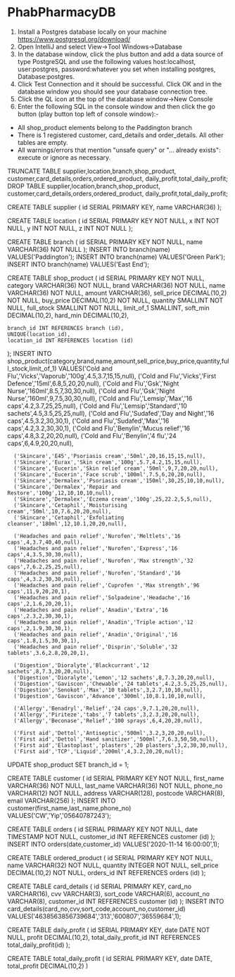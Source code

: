 # PhabPharmacyDB

1. Install a Postgres database locally on your machine https://www.postgresql.org/download/
2. Open IntelliJ and select View->Tool Windows->Database
3. In the database window, click the plus button and add a data source of type PostgreSQL and use the
following values host:localhost, user:postgres, password:whatever you set when installing postgres,
Database:postgres.
4. Click Test Connection and it should be successful. Click OK and in the database window you should see your
database connection tree.
5. Click the QL icon at the top of the database window->New Console
6. Enter the following SQL in the console window and then click the go button (play button top left of console window):-
* All shop_product elements belong to the Paddington branch
* There is 1 registered customer, card_details and order_details. All other tables are empty.
* All warnings/errors that mention "unsafe query" or "... already exists": execute or ignore as necessary.

TRUNCATE TABLE supplier,location,branch,shop_product,
    customer,card_details,orders,ordered_product,
    daily_profit,total_daily_profit;
DROP TABLE supplier,location,branch,shop_product,
    customer,card_details,orders,ordered_product,
    daily_profit,total_daily_profit;

CREATE TABLE supplier (
    id SERIAL PRIMARY KEY,
    name VARCHAR(36)
);

CREATE TABLE location (
    id SERIAL PRIMARY KEY NOT NULL,
    x INT NOT NULL,
    y INT NOT NULL,
    z INT NOT NULL
);

CREATE TABLE branch (
    id SERIAL PRIMARY KEY NOT NULL,
    name VARCHAR(36) NOT NULL
);
INSERT INTO branch(name) VALUES('Paddington');
INSERT INTO branch(name) VALUES('Green Park');
INSERT INTO branch(name) VALUES('East End');

CREATE TABLE shop_product (
    id SERIAL PRIMARY KEY NOT NULL,
    category VARCHAR(36) NOT NULL,
    brand VARCHAR(36) NOT NULL,
    name VARCHAR(36) NOT NULL,
    amount VARCHAR(36),
    sell_price DECIMAL(10,2) NOT NULL,
    buy_price DECIMAL(10,2) NOT NULL,
    quantity SMALLINT NOT NULL,
    full_stock SMALLINT NOT NULL,
    limit_of_1 SMALLINT,
    soft_min DECIMAL(10,2),
    hard_min DECIMAL(10,2),

    branch_id INT REFERENCES branch (id),
    UNIQUE(location_id),
    location_id INT REFERENCES location (id)
);
INSERT INTO shop_product(category,brand,name,amount,sell_price,buy_price,quantity,full_stock,limit_of_1) VALUES('Cold and Flu','Vicks','Vaporub','100g',4.5,3.7,15,15,null),
      ('Cold and Flu','Vicks','First Defence','15ml',6.8,5,20,20,null),
      ('Cold and Flu','Gsk','Night Nurse','160ml',8.5,7,30,30,null),
      ('Cold and Flu','Gsk','Night Nurse','160ml',9,7.5,30,30,null),
      ('Cold and Flu','Lemsip','Max','16 caps',4.2,3.7,25,25,null),
      ('Cold and Flu','Lemsip','Standard','10 sachets',4.5,3.5,25,25,null),
      ('Cold and Flu','Sudafed','Day and Night','16 caps',4.5,3.2,30,30,1),
      ('Cold and Flu','Sudafed','Max','16 caps',4.2,3.2,30,30,1),
      ('Cold and Flu','Benylin','Mucus relief','16 caps',4.8,3.2,20,20,null),
      ('Cold and Flu','Benylin','4 flu','24 caps',6,4.9,20,20,null),

      ('Skincare','E45','Psoriasis cream','50ml',20,16,15,15,null),
      ('Skincare','Eurax','Skin cream','100g',5.7,4.2,15,15,null),
      ('Skincare','Eucerin','Skin relief cream','50ml',9,7,20,20,null),
      ('Skincare','Eucerin','Face scrub','100ml',7.5,6,20,20,null),
      ('Skincare','Dermalex','Psoriasis cream','150ml',30,25,10,10,null),
      ('Skincare','Dermalex','Repair and Restore','100g',12,10,10,10,null),
      ('Skincare','Dermalex','Eczema cream','100g',25,22.2,5,5,null),
      ('Skincare','Cetaphil','Moisturising cream','50ml',10,7.6,20,20,null),
      ('Skincare','Cetaphil','Exfoliating cleanser','180ml',12,10.1,20,20,null),

      ('Headaches and pain relief','Nurofen','Meltlets','16 caps',4,3.7,40,40,null),
      ('Headaches and pain relief','Nurofen','Express','16 caps',4,3.5,30,30,null),
      ('Headaches and pain relief','Nurofen','Max strength','32 caps',7,6.2,25,25,null),
      ('Headaches and pain relief','Nurofen','Standard','16 caps',4,3.2,30,30,null),
      ('Headaches and pain relief','Cuprofen ','Max strength','96 caps',11,9,20,20,1),
      ('Headaches and pain relief','Solpadeine','Headache','16 caps',2,1.6,20,20,1),
      ('Headaches and pain relief','Anadin','Extra','16 caps',2.3,2,30,30,1),
      ('Headaches and pain relief','Anadin','Triple action','12 caps',2,1.9,30,30,1),
      ('Headaches and pain relief','Anadin','Original','16 caps',1.8,1.5,30,30,1),
      ('Headaches and pain relief','Disprin','Soluble','32 tablets',3.6,2.8,20,20,1),

      ('Digestion','Dioralyte','Blackcurrant','12 sachets',8,7.3,20,20,null),
      ('Digestion','Dioralyte','Lemon','12 sachets',8,7.3,20,20,null),
      ('Digestion','Gaviscon','Chewable','24 tablets',4.2,3.5,25,25,null),
      ('Digestion','Senokot','Max','10 tablets',3,2.7,10,10,null),
      ('Digestion','Gaviscon','Advance','300ml',10,8.1,10,10,null),

      ('Allergy','Benadryl','Relief','24 caps',9,7.1,20,20,null),
      ('Allergy','Piriteze','tabs','7 tablets',3,2.3,20,20,null),
      ('Allergy','Beconase','Relief','100 sprays',6,4,20,20,null),

      ('First aid','Dettol','Antiseptic','500ml',3.2,3,20,20,null),
      ('First aid','Dettol','Hand sanitizer','500ml',7,6.3,50,50,null),
      ('First aid','Elastoplast','plasters','20 plasters',3,2,30,30,null),
      ('First aid','TCP','Liquid','200ml',4,3.2,20,20,null);
UPDATE shop_product SET branch_id = 1;

CREATE TABLE customer (
      id SERIAL PRIMARY KEY NOT NULL,
      first_name VARCHAR(36) NOT NULL,
      last_name VARCHAR(36) NOT NULL,
      phone_no VARCHAR(12) NOT NULL,
      address VARCHAR(128),
      postcode VARCHAR(8),
      email VARCHAR(256)
);
INSERT INTO customer(first_name,last_name,phone_no) VALUES('CW','Yip','05640787243');

CREATE TABLE orders (
    id SERIAL PRIMARY KEY NOT NULL,
    date TIMESTAMP NOT NULL,
    customer_id INT REFERENCES customer (id)
);
INSERT INTO orders(date,customer_id) VALUES('2020-11-14 16:00:00',1);

CREATE TABLE ordered_product (
     id SERIAL PRIMARY KEY NOT NULL,
     name VARCHAR(32) NOT NULL,
     quantity INTEGER NOT NULL,
     sell_price DECIMAL(10,2) NOT NULL,
     orders_id INT REFERENCES orders (id)
);

CREATE TABLE card_details (
      id SERIAL PRIMARY KEY,
      card_no VARCHAR(16),
      cvv VARCHAR(3),
      sort_code VARCHAR(6),
      account_no VARCHAR(8),
      customer_id INT REFERENCES customer (id)
);
INSERT INTO card_details(card_no,cvv,sort_code,account_no,customer_id) VALUES('4638563856739684','313','600807','36559684',1);

CREATE TABLE daily_profit (
    id SERIAL PRIMARY KEY,
    date DATE NOT NULL,
    profit DECIMAL(10,2),
    total_daily_profit_id INT REFERENCES total_daily_profit(id)
);

CREATE TABLE total_daily_profit (
    id SERIAL PRIMARY KEY,
    date DATE,
    total_profit DECIMAL(10,2)
)

